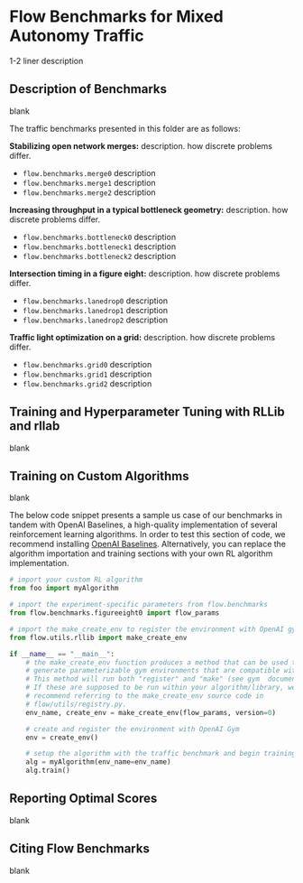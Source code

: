 # Flow Benchmarks for Mixed Autonomy Traffic

1-2 liner description

## Description of Benchmarks

blank

The traffic benchmarks presented in this folder are as follows:

**Stabilizing open network merges:** description. how discrete problems differ.
- `flow.benchmarks.merge0` description
- `flow.benchmarks.merge1` description
- `flow.benchmarks.merge2` description

**Increasing throughput in a typical bottleneck geometry:** description. how 
discrete problems differ.
- `flow.benchmarks.bottleneck0` description
- `flow.benchmarks.bottleneck1` description
- `flow.benchmarks.bottleneck2` description

**Intersection timing in a figure eight:** description. how discrete problems 
differ.
- `flow.benchmarks.lanedrop0` description
- `flow.benchmarks.lanedrop1` description
- `flow.benchmarks.lanedrop2` description

**Traffic light optimization on a grid:** description. how discrete problems 
differ.
- `flow.benchmarks.grid0` description
- `flow.benchmarks.grid1` description
- `flow.benchmarks.grid2` description

## Training and Hyperparameter Tuning with RLLib and rllab

blank

## Training on Custom Algorithms

blank

The below code snippet presents a sample us case of our benchmarks in tandem 
with OpenAI Baselines, a high-quality implementation of several reinforcement 
learning algorithms. In order to test this section of code, we recommend 
installing [OpenAI Baselines](https://www.continuum.io/downloads). 
Alternatively, you can replace the algorithm importation and training sections 
with your own RL algorithm implementation.

```python
# import your custom RL algorithm
from foo import myAlgorithm

# import the experiment-specific parameters from flow.benchmarks
from flow.benchmarks.figureeight0 import flow_params

# import the make_create_env to register the environment with OpenAI gym
from flow.utils.rllib import make_create_env

if __name__ == "__main__":
    # the make_create_env function produces a method that can be used to 
    # generate parameterizable gym environments that are compatible with Flow. 
    # This method will run both "register" and "make" (see gym  documentation).
    # If these are supposed to be run within your algorithm/library, we 
    # recommend referring to the make_create_env source code in 
    # flow/utils/registry.py.
    env_name, create_env = make_create_env(flow_params, version=0)

    # create and register the environment with OpenAI Gym
    env = create_env()

    # setup the algorithm with the traffic benchmark and begin training
    alg = myAlgorithm(env_name=env_name)
    alg.train()
```

## Reporting Optimal Scores

blank

## Citing Flow Benchmarks

blank
